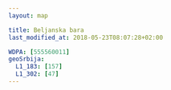 ```yaml
---
layout: map

title: Beljanska bara
last_modified_at: 2018-05-23T08:07:28+02:00

WDPA: [555560011]
geoSrbija:
  L1_183: [157]
  L1_302: [47]
---
```

